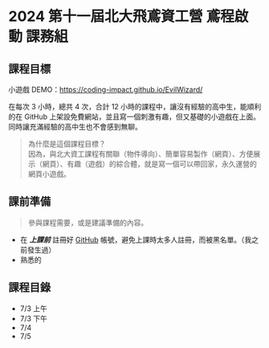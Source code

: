 # 2024 第十一屆北大飛鳶資工營 鳶程啟動 課務組

## 課程目標

小遊戲 DEMO：https://coding-impact.github.io/EvilWizard/

在每次 3 小時，總共 4 次，合計 12 小時的課程中，讓沒有經驗的高中生，能順利的在 GitHub 上架設免費網站，並且寫一個刺激有趣，但又基礎的小遊戲在上面。同時讓充滿經驗的高中生也不會感到無聊。

> 為什麼是這個課程目標？  
> 因為，與北大資工課程有關聯（物件導向）、簡單容易製作（網頁）、方便展示（網頁）、有趣（遊戲）的綜合體，就是寫一個可以帶回家，永久運營的網頁小遊戲。


## 課前準備
> 參與課程需要，或是建議準備的內容。
- 在 ***上課前*** 註冊好 [GitHub](https://github.com) 帳號，避免上課時太多人註冊，而被黑名單。（我之前發生過）
- 熟悉的

## 課程目錄
- 7/3 上午
- 7/3 下午
- 7/4
- 7/5